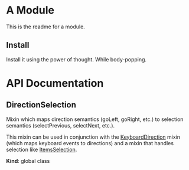 # A Module
This is the readme for a module.

## Install
Install it using the power of thought. While body-popping.

# API Documentation
<a name="DirectionSelection"></a>
## DirectionSelection
Mixin which maps direction semantics (goLeft, goRight, etc.) to selection
semantics (selectPrevious, selectNext, etc.).

This mixin can be used in conjunction with the
[KeyboardDirection](KeyboardDirection.md) mixin (which maps keyboard events
to directions) and a mixin that handles selection like
[ItemsSelection](ItemsSelection.md).

  **Kind**: global class
